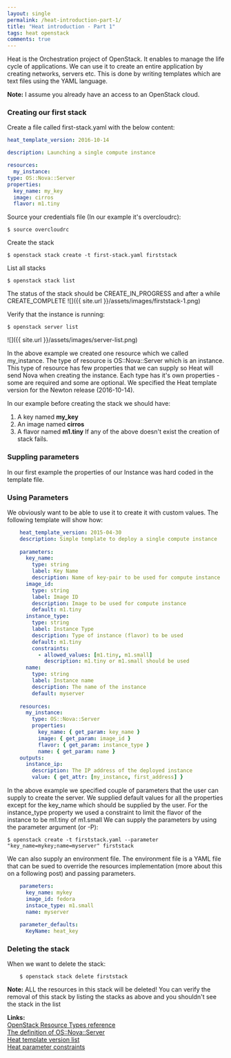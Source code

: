 ```yaml
---
layout: single
permalink: /heat-introduction-part-1/
title: "Heat introduction - Part 1"
tags: heat openstack
comments: true
---
```

Heat is the Orchestration project of OpenStack. It enables to manage the life cycle of applications. We can use it to create an entire application by creating networks, servers etc. This is done by writing templates which are text files using the YAML language.  

**Note:** I assume you already have an access to an OpenStack cloud.

### Creating our first stack

Create a file called first-stack.yaml with the below content:

  ```yaml
  heat_template_version: 2016-10-14

  description: Launching a single compute instance

  resources:
    my_instance:
  type: OS::Nova::Server
  properties:
    key_name: my_key
    image: cirros
    flavor: m1.tiny
  ```

Source your credentials file (In our example it's overcloudrc):
  ```shell
  $ source overcloudrc
  ```

Create the stack
```shell
$ openstack stack create -t first-stack.yaml firststack
```
List all stacks
```shell
$ openstack stack list
```
The status of the stack should be CREATE\_IN\_PROGRESS and after a while CREATE\_COMPLETE ![]({{ site.url }}/assets/images/firststack-1.png)

Verify that the instance is running:
```shell
$ openstack server list
```
 ![]({{ site.url }}/assets/images/server-list.png)

In the above example we created one resource which we called my\_instance. The type of resource is OS::Nova::Server which is an instance. This type of resource has few properties that we can supply so Heat will send Nova when creating the instance. Each type has it's own properties - some are required and some are optional. We specified the Heat template version for the Newton release (2016-10-14).

In our example before creating the stack we should have:
1. A key named **my\_key**
2. An image named **cirros**
3. A flavor named **m1.tiny**
If any of the above doesn't exist the creation of stack fails.

### Suppling parameters
In our first example the properties of our Instance was hard coded in the template file.

### Using Parameters
We obviously want to be able to use it to create it with custom values. The following template will show how:
```yaml
    heat_template_version: 2015-04-30
    description: Simple template to deploy a single compute instance
    
    parameters:
      key_name:
        type: string
        label: Key Name
        description: Name of key-pair to be used for compute instance
      image_id:
        type: string
        label: Image ID
        description: Image to be used for compute instance
        default: m1.tiny
      instance_type:
        type: string
        label: Instance Type
        description: Type of instance (flavor) to be used
        default: m1.tiny
        constraints:
          - allowed_values: [m1.tiny, m1.small]
            description: m1.tiny or m1.small should be used
      name:
        type: string
        label: Instance name
        description: The name of the instance
        default: myserver
    
    resources:
      my_instance:
        type: OS::Nova::Server
        properties:
          key_name: { get_param: key_name }
          image: { get_param: image_id }
          flavor: { get_param: instance_type }
          name: { get_param: name }
    outputs:
      instance_ip:
        description: The IP address of the deployed instance
        value: { get_attr: [my_instance, first_address] }
```
In the above example we specified couple of parameters that the user can supply to create the server. We supplied default values for all the properties except for the key\_name which should be supplied by the user. For the instance\_type property we used a constraint to limit the flavor of the instance to be m1.tiny of m1.small We can supply the parameters by using the parameter argument (or -P):

```shell
$ openstack create -t firststack.yaml --parameter "key_name=mykey;name=myserver" firststack
```

We can also supply an environment file. The environment file is a YAML file that can be sued to override the resources implementation (more about this on a following post) and passing parameters.
```yaml
    parameters:
      key_name: mykey
      image_id: fedora
      instace_type: m1.small
      name: myserver
    
    parameter_defaults:
      KeyName: heat_key
```
### Deleting the stack
When we want to delete the stack:
```shell
    $ openstack stack delete firststack
```
**Note:** ALL the resources in this stack will be deleted! You can verify the removal of this stack by listing the stacks as above and you shouldn't see the stack in the list 

**Links:**   
[OpenStack Resource Types reference](http://docs.openstack.org/developer/heat/template_guide/openstack.html)  
[The definition of OS::Nova::Server](http://docs.openstack.org/developer/heat/template_guide/openstack.html#OS::Nova::Server)  
[Heat template version list](http://docs.openstack.org/developer/heat/template_guide/hot_spec.html#heat-template-version)  
[Heat parameter constraints](http://docs.openstack.org/developer/heat/template_guide/hot_spec.html#hot-spec-parameters-constraints)  
